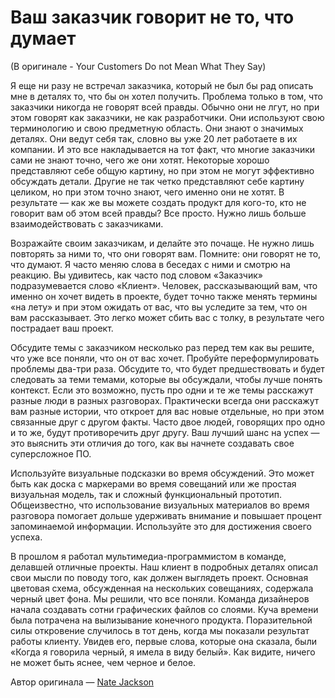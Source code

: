 # Ваш заказчик говорит не то, что думает
(В оригинале - Your Customers Do not Mean What They Say)

Я еще ни разу не встречал заказчика, который не был бы рад описать мне в деталях то, что бы он хотел получить. Проблема только в том, что заказчики никогда не говорят всей правды. Обычно они не лгут, но при этом говорят как заказчики, не как разработчики. Они используют свою терминологию и свою предметную область. Они знают о значимых деталях. Они ведут себя так, словно вы уже 20 лет работаете в их компании. И это все накладывается на тот факт, что многие заказчики сами не знают точно, чего же они хотят. Некоторые хорошо представляют себе общую картину, но при этом не могут эффективно обсуждать детали. Другие не так четко представляют себе картину целиком, но при этом точно знают, чего именно они не хотят. В результате — как же вы можете создать продукт для кого-то, кто не говорит вам об этом всей правды? Все просто. Нужно лишь больше взаимодействовать с заказчиками.

Возражайте своим заказчикам, и делайте это почаще. Не нужно лишь повторять за ними то, что они говорят вам. Помните: они говорят не то, что думают. Я часто меняю слова в беседах с ними и смотрю на реакцию. Вы удивитесь, как часто под словом «Заказчик» подразумевается слово «Клиент». Человек, рассказывающий вам, что именно он хочет видеть в проекте, будет точно также менять термины «на лету» и при этом ожидать от вас, что вы уследите за тем, что он вам рассказывает. Это легко может сбить вас с толку, в результате чего пострадает ваш проект.

Обсудите темы с заказчиком несколько раз перед тем как вы решите, что уже все поняли, что он от вас хочет. Пробуйте переформулировать проблемы два-три раза. Обсудите то, что будет предшествовать и будет следовать за теми темами, которые вы обсуждали, чтобы лучше понять контекст. Если это возможно, пусть про одни и те же темы расскажут разные люди в разных разговорах. Практически всегда они расскажут вам разные истории, что откроет для вас новые отдельные, но при этом связанные друг с другом факты. Часто двое людей, говорящих про одно и то же, будут противоречить друг другу. Ваш лучший шанс на успех — это выяснить эти отличия до того, как вы начнете создавать свое суперсложное ПО.

Используйте визуальные подсказки во время обсуждений. Это может быть как доска с маркерами во время совещаний или же простая визуальная модель, так и сложный функциональный прототип. Общеизвестно, что использование визуальных материалов во время разговора помогает дольше удерживать внимание и повышает процент запоминаемой информации. Используйте это для достижения своего успеха.

В прошлом я работал мультимедиа-программистом в команде, делавшей отличные проекты. Наш клиент в подробных деталях описал свои мысли по поводу того, как должен выглядеть проект. Основная цветовая схема, обсужденная на нескольких совещаниях, содержала черный цвет фона. Мы решили, что все поняли. Команда дизайнеров начала создавать сотни графических файлов со слоями. Куча времени была потрачена на вылизывание конечного продукта. Поразительной силы откровение случилось в тот день, когда мы показали результат работы клиенту. Увидев его, первые слова, которые она сказала, были «Когда я говорила черный, я имела в виду белый». Как видите, ничего не может быть яснее, чем черное и белое.

Автор оригинала — [Nate Jackson](http://programmer.97things.oreilly.com/wiki/index.php/Icnatejackson)